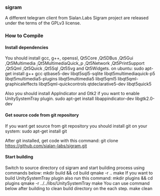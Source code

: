 ### sigram
A different telegram client from Sialan.Labs
Sigram project are released under the terms of the GPLv3 license.

### How to Compile
#### Install dependencies
You should install gcc, g++, openssl, Qt5Core ,Qt5DBus ,Qt5Gui ,Qt5Multimedia ,Qt5MultimediaQuick_p ,Qt5Network ,Qt5PrintSupport ,Qt5Qml ,Qt5Quick ,Qt5Sql ,Qt5Svg and Qt5Widgets.
on ubuntu:
    sudo apt-get install g++ gcc qtbase5-dev libqt5sql5-sqlite libqt5multimediaquick-p5 libqt5multimedia5-plugins libqt5multimedia5 libqt5qml5 libqt5qml-graphicaleffects libqt5qml-quickcontrols qtdeclarative5-dev libqt5quick5 

Also you should install AppIndicator and Gtk2 if you want to enable UnitySystemTray plugin.
    sudo apt-get install libappindicator-dev libgtk2.0-dev
    
#### Get source code from git repository
If you want get source from git repository you should install git on your system:
    sudo apt-get install git
    
After git installed, get code with this command:
    git clone https://github.com/sialan-labs/sigram.git
    
#### Start building
Switch to source directory
    cd sigram
and start building process using commands below:
    mkdir build && cd build
    qmake -r ..
    make
If you want to build UnitySystemTray plugin also run this command:
    mkdir plugins && cd plugins
    qmake -r ../../libs/UnitySystemTray
    make
You can use command below after building to clean build directory on the each step.
    make clean
